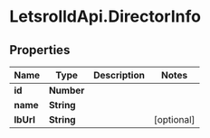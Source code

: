 # LetsrolldApi.DirectorInfo

## Properties

Name | Type | Description | Notes
------------ | ------------- | ------------- | -------------
**id** | **Number** |  | 
**name** | **String** |  | 
**lbUrl** | **String** |  | [optional] 


